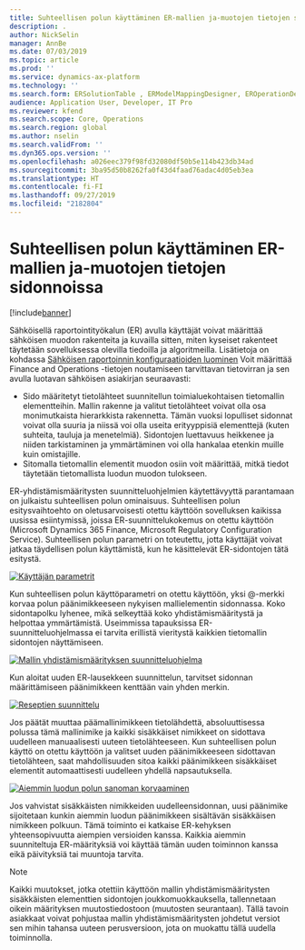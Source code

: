 ```yaml
---
title: Suhteellisen polun käyttäminen ER-mallien ja-muotojen tietojen sidonnoissa
description: .
author: NickSelin
manager: AnnBe
ms.date: 07/03/2019
ms.topic: article
ms.prod: ''
ms.service: dynamics-ax-platform
ms.technology: ''
ms.search.form: ERSolutionTable , ERModelMappingDesigner, EROperationDesigner, ERExpressionDesignerFormula
audience: Application User, Developer, IT Pro
ms.reviewer: kfend
ms.search.scope: Core, Operations
ms.search.region: global
ms.author: nselin
ms.search.validFrom: ''
ms.dyn365.ops.version: ''
ms.openlocfilehash: a026eec379f98fd32080df50b5e114b423db34ad
ms.sourcegitcommit: 3ba95d50b8262fa0f43d4faad76adac4d05eb3ea
ms.translationtype: HT
ms.contentlocale: fi-FI
ms.lasthandoff: 09/27/2019
ms.locfileid: "2182804"
---
```

# <a name="use-a-relative-path-in-data-bindings-of-er-models-and-formats"></a>Suhteellisen polun käyttäminen ER-mallien ja-muotojen tietojen sidonnoissa

[!include[banner](../includes/banner.md)]

Sähköisellä raportointityökalun (ER) avulla käyttäjät voivat määrittää sähköisen muodon rakenteita ja kuvailla sitten, miten kyseiset rakenteet täytetään sovelluksessa olevilla tiedoilla ja algoritmeilla. Lisätietoja on kohdassa [Sähköisen raportoinnin konfiguraatioiden luominen](electronic-reporting-configuration.md) Voit määrittää Finance and Operations -tietojen noutamiseen tarvittavan tietovirran ja sen avulla luotavan sähköisen asiakirjan seuraavasti:

- Sido määritetyt tietolähteet suunnitellun toimialuekohtaisen tietomallin elementteihin. Mallin rakenne ja valitut tietolähteet voivat olla osa monimutkaista hierarkkista rakennetta. Tämän vuoksi lopulliset sidonnat voivat olla suuria ja niissä voi olla useita erityyppisiä elementtejä (kuten suhteita, tauluja ja menetelmiä). Sidontojen luettavuus heikkenee ja niiden tarkistaminen ja ymmärtäminen voi olla hankalaa etenkin muille kuin omistajille. 
- Sitomalla tietomallin elementit muodon osiin voit määrittää, mitkä tiedot täytetään tietomallista luodun muodon tulokseen.

ER-yhdistämismääritysten suunnitteluohjelmien käytettävyyttä parantamaan on julkaistu suhteellisen polun ominaisuus. Suhteellisen polun esitysvaihtoehto on oletusarvoisesti otettu käyttöön sovelluksen kaikissa uusissa esiintymissä, joissa ER-suunnittelukokemus on otettu käyttöön (Microsoft Dynamics 365 Finance, Microsoft Regulatory Configuration Service). Suhteellisen polun parametri on toteutettu, jotta käyttäjät voivat jatkaa täydellisen polun käyttämistä, kun he käsittelevät ER-sidontojen tätä esitystä.

[![Käyttäjän parametrit](./media/relative-path-01.png)](./media/relative-path-01.png)

 
Kun suhteellisen polun käyttöparametri on otettu käyttöön, yksi @-merkki korvaa polun päänimikkeeseen nykyisen mallielementin sidonnassa. Koko sidontapolku lyhenee, mikä selkeyttää koko yhdistämismääritystä ja helpottaa ymmärtämistä. Useimmissa tapauksissa ER-suunnitteluohjelmassa ei tarvita erillistä vieritystä kaikkien tietomallin sidontojen näyttämiseen.

[![Mallin yhdistämismäärityksen suunnitteluohjelma](./media/relative-path-02.png)](./media/relative-path-02.png)
 
Kun aloitat uuden ER-lausekkeen suunnittelun, tarvitset sidonnan määrittämiseen päänimikkeen kenttään vain yhden merkin.

[![Reseptien suunnittelu](./media/relative-path-03.png)](./media/relative-path-03.png)
 
Jos päätät muuttaa päämallinimikkeen tietolähdettä, absoluuttisessa polussa tämä mallinimike ja kaikki sisäkkäiset nimikkeet on sidottava uudelleen manuaalisesti uuteen tietolähteeseen. Kun suhteellisen polun käyttö on otettu käyttöön ja valitset uuden päänimikkeeseen sidottavan tietolähteen, saat mahdollisuuden sitoa kaikki päänimikkeen sisäkkäiset elementit automaattisesti uudelleen yhdellä napsautuksella.

[![Aiemmin luodun polun sanoman korvaaminen](./media/relative-path-04.png)](./media/relative-path-04.png)
 
Jos vahvistat sisäkkäisten nimikkeiden uudelleensidonnan, uusi päänimike sijoitetaan kunkin aiemmin luodun päänimikkeen sisältävän sisäkkäisen nimikkeen polkuun.
Tämä toiminto ei katkaise ER-kehyksen yhteensopivuutta aiempien versioiden kanssa. Kaikkia aiemmin suunniteltuja ER-määrityksiä voi käyttää tämän uuden toiminnon kanssa eikä päivityksiä tai muuntoja tarvita.

> [!NOTE]
> Kaikki muutokset, jotka otettiin käyttöön mallin yhdistämismääritysten sisäkkäisten elementtien sidontojen joukkomuokkauksella, tallennetaan oikein määrityksen muutostiedostoon (muutosten seurantaan). Tällä tavoin asiakkaat voivat pohjustaa mallin yhdistämismääritysten johdetut versiot sen mihin tahansa uuteen perusversioon, jota on muokattu tällä uudella toiminnolla.

